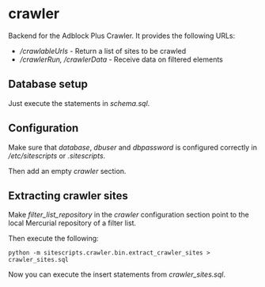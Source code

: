 crawler
=======

Backend for the Adblock Plus Crawler. It provides the following URLs:

* */crawlableUrls* - Return a list of sites to be crawled
* */crawlerRun, /crawlerData* - Receive data on filtered elements

Database setup
--------------

Just execute the statements in _schema.sql_.

Configuration
-------------

Make sure that _database_, _dbuser_ and _dbpassword_ is configured
correctly in _/etc/sitescripts_ or _.sitescripts_.

Then add an empty _crawler_ section.

Extracting crawler sites
------------------------

Make _filter\_list\_repository_ in the _crawler_ configuration section
point to the local Mercurial repository of a filter list.

Then execute the following:

    python -m sitescripts.crawler.bin.extract_crawler_sites > crawler_sites.sql

Now you can execute the insert statements from _crawler\_sites.sql_.
